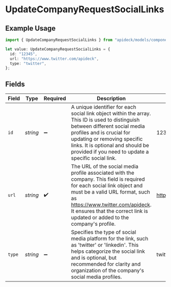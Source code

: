 # UpdateCompanyRequestSocialLinks

## Example Usage

```typescript
import { UpdateCompanyRequestSocialLinks } from "apideck/models/components";

let value: UpdateCompanyRequestSocialLinks = {
  id: "12345",
  url: "https://www.twitter.com/apideck",
  type: "twitter",
};
```

## Fields

| Field                                                                                                                                                                                                                                                                                | Type                                                                                                                                                                                                                                                                                 | Required                                                                                                                                                                                                                                                                             | Description                                                                                                                                                                                                                                                                          | Example                                                                                                                                                                                                                                                                              |
| ------------------------------------------------------------------------------------------------------------------------------------------------------------------------------------------------------------------------------------------------------------------------------------ | ------------------------------------------------------------------------------------------------------------------------------------------------------------------------------------------------------------------------------------------------------------------------------------ | ------------------------------------------------------------------------------------------------------------------------------------------------------------------------------------------------------------------------------------------------------------------------------------ | ------------------------------------------------------------------------------------------------------------------------------------------------------------------------------------------------------------------------------------------------------------------------------------ | ------------------------------------------------------------------------------------------------------------------------------------------------------------------------------------------------------------------------------------------------------------------------------------ |
| `id`                                                                                                                                                                                                                                                                                 | *string*                                                                                                                                                                                                                                                                             | :heavy_minus_sign:                                                                                                                                                                                                                                                                   | A unique identifier for each social link object within the array. This ID is used to distinguish between different social media profiles and is crucial for updating or removing specific links. It is optional and should be provided if you need to update a specific social link. | 12345                                                                                                                                                                                                                                                                                |
| `url`                                                                                                                                                                                                                                                                                | *string*                                                                                                                                                                                                                                                                             | :heavy_check_mark:                                                                                                                                                                                                                                                                   | The URL of the social media profile associated with the company. This field is required for each social link object and must be a valid URL format, such as https://www.twitter.com/apideck. It ensures that the correct link is updated or added to the company's profile.          | https://www.twitter.com/apideck                                                                                                                                                                                                                                                      |
| `type`                                                                                                                                                                                                                                                                               | *string*                                                                                                                                                                                                                                                                             | :heavy_minus_sign:                                                                                                                                                                                                                                                                   | Specifies the type of social media platform for the link, such as 'twitter' or 'linkedin'. This helps categorize the social link and is optional, but recommended for clarity and organization of the company's social media profiles.                                               | twitter                                                                                                                                                                                                                                                                              |
